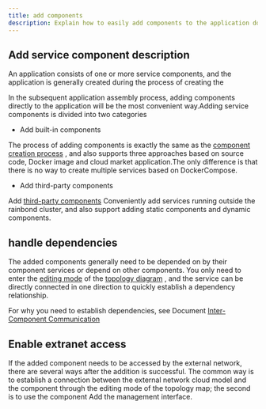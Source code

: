 ```yaml
---
title: add components
description: Explain how to easily add components to the application documentation
---
```


## Add service component description

An application consists of one or more service components, and the application is generally created during the process of creating the

In the subsequent application assembly process, adding components directly to the application will be the most convenient way.Adding service components is divided into two categories

- Add built-in components

The process of adding components is exactly the same as the [component creation process](/docs/use-manual/component-create/creation-process) , and also supports three approaches based on source code, Docker image and cloud market application.The only difference is that there is no way to create multiple services based on DockerCompose.

- Add third-party components

Add [third-party components](/docs/use-manual/component-create/thirdparty-service/thirdparty-create) Conveniently add services running outside the rainbond cluster, and also support adding static components and dynamic components.



## handle dependencies

The added components generally need to be depended on by their component services or depend on other components. You only need to enter the [editing mode](/docs/use-manual/app-manage/overview/app-topology/#编辑模式) of the [topology diagram](/docs/use-manual/app-manage/overview/app-topology) , and the service can be directly connected in one direction to quickly establish a dependency relationship.

For why you need to establish dependencies, see Document [Inter-Component Communication](/docs/micro-service/service-mesh/regist_and_discover)



## Enable extranet access

If the added component needs to be accessed by the external network, there are several ways after the addition is successful. The common way is to establish a connection between the external network cloud model and the component through the editing mode of the topology map; the second is to use the component Add the management interface.

